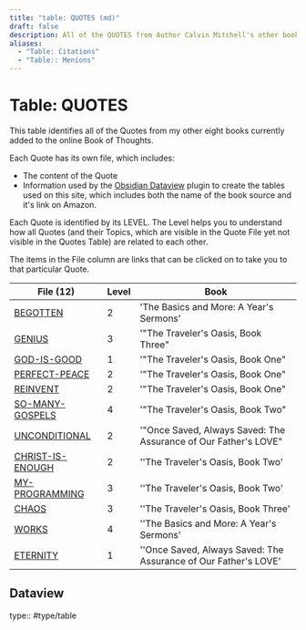 ```yaml
---
title: "table: QUOTES (md)"
draft: false
description: All of the QUOTES from Author Calvin Mitchell's other books.
aliases:
  - "Table: Citations"
  - "Table:: Menions"
---
```

# Table: QUOTES
This table identifies all of the Quotes from my other eight books currently added to the online Book of Thoughts.

Each Quote has its own file, which includes:
- The content of the Quote
- Information used by the [Obsidian Dataview](https://blacksmithgu.github.io/obsidian-dataview/) plugin to create the tables used on this site, which includes both the name of the book source and it's link on Amazon.

Each Quote is identified by its LEVEL. The Level helps you to understand how all Quotes (and their Topics, which are visible in the Quote File yet not visible in the Quotes Table) are related to each other.

The items in the File column are links that can be clicked on to take you to that particular Quote.

|File (12) |Level|Book|
|---|---|---|
|[BEGOTTEN](app://obsidian.md/content/QUOTES/BEGOTTEN.md)|2|'The Basics and More: A Year's Sermons'|
|[GENIUS](app://obsidian.md/content/QUOTES/GENIUS.md)|3|'"The Traveler's Oasis, Book Three"|
|[GOD-IS-GOOD](app://obsidian.md/content/QUOTES/GOD-IS-GOOD.md)|1|'"The Traveler's Oasis, Book One"|
|[PERFECT-PEACE](app://obsidian.md/content/QUOTES/PERFECT-PEACE.md)|2|'"The Traveler's Oasis, Book One"|
|[REINVENT](app://obsidian.md/content/QUOTES/REINVENT.md)|2|'"The Traveler's Oasis, Book One"|
|[SO-MANY-GOSPELS](app://obsidian.md/content/QUOTES/SO-MANY-GOSPELS.md)|4|'"The Traveler's Oasis, Book Two"|
|[UNCONDITIONAL](app://obsidian.md/content/QUOTES/UNCONDITIONAL.md)|2|'"Once Saved, Always Saved: The Assurance of Our Father's LOVE"|
|[CHRIST-IS-ENOUGH](app://obsidian.md/content/QUOTES/CHRIST-IS-ENOUGH.md)|2|''The Traveler's Oasis, Book Two'|
|[MY-PROGRAMMING](app://obsidian.md/content/QUOTES/MY-PROGRAMMING.md)|3|''The Traveler's Oasis, Book Two'|
|[CHAOS](app://obsidian.md/content/QUOTES/CHAOS.md)|3|''The Traveler's Oasis, Book Three'|
|[WORKS](app://obsidian.md/content/QUOTES/WORKS.md)|4|''The Basics and More: A Year's Sermons'|
|[ETERNITY](app://obsidian.md/content/QUOTES/ETERNITY.md)|1|''Once Saved, Always Saved: The Assurance of Our Father's LOVE'|

## Dataview
type:: #type/table

